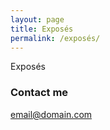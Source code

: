 ```yaml
---
layout: page
title: Exposés
permalink: /exposés/
---
```


Exposés

### Contact me

[email@domain.com](mailto:email@domain.com)
